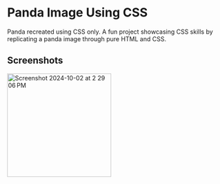 # Panda Image Using CSS
Panda recreated using CSS only. A fun project showcasing CSS skills by replicating a panda image through pure HTML and CSS.

## Screenshots
<img width="241" alt="Screenshot 2024-10-02 at 2 29 06 PM" src="https://github.com/user-attachments/assets/595fc215-a7c6-4189-87eb-a0f4bfbe3461">

